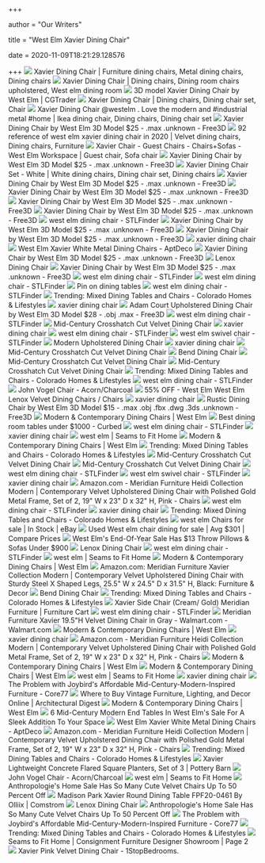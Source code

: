 +++
        
author = "Our Writers"
        
title = "West Elm Xavier Dining Chair"
        
date = 2020-11-09T18:21:29.128576
        
+++
[ ![](https://i.pinimg.com/originals/ab/9f/31/ab9f31d5c76be2a4ae7dbbe43fb80108.jpg)](https://i.pinimg.com/originals/ab/9f/31/ab9f31d5c76be2a4ae7dbbe43fb80108.jpg) Xavier Dining Chair | Furniture dining chairs, Metal dining chairs, Dining  chairs
[ ![](https://i.pinimg.com/originals/76/7b/82/767b82edd0c659b265625a6effa89a7b.jpg)](https://i.pinimg.com/originals/76/7b/82/767b82edd0c659b265625a6effa89a7b.jpg) Xavier Dining Chair | Dining chairs, Dining room chairs upholstered, West  elm dining room
[ ![](https://img2.cgtrader.com/items/676414/4fedd678da/xavier-dining-chair-by-west-elm-3d-model-max-obj-3ds-fbx-rfa-dwg.jpg)](https://img2.cgtrader.com/items/676414/4fedd678da/xavier-dining-chair-by-west-elm-3d-model-max-obj-3ds-fbx-rfa-dwg.jpg) 3D model Xavier Dining Chair by West Elm | CGTrader
[ ![](https://i.pinimg.com/originals/11/40/e9/1140e96edbf7c731ba4abe7da0286068.jpg)](https://i.pinimg.com/originals/11/40/e9/1140e96edbf7c731ba4abe7da0286068.jpg) Xavier Dining Chair | Dining chairs, Dining chair set, Chair
[ ![](https://i.pinimg.com/originals/53/02/bd/5302bda82221af5036a77a52e5d2abbe.jpg)](https://i.pinimg.com/originals/53/02/bd/5302bda82221af5036a77a52e5d2abbe.jpg) Xavier Dining Chair @westelm . Love the modern and #industrial metal #home  | Ikea dining chair, Dining chairs, Dining chair set
[ ![](https://preview.free3d.com/img/2016/12/2279251636461241918/2jbteh2k-900.jpg)](https://preview.free3d.com/img/2016/12/2279251636461241918/2jbteh2k-900.jpg) Xavier Dining Chair by West Elm 3D Model $25 - .max .unknown - Free3D
[ ![](https://i.pinimg.com/originals/06/74/9c/06749c1a0b6da434d9760859390b9a92.jpg)](https://i.pinimg.com/originals/06/74/9c/06749c1a0b6da434d9760859390b9a92.jpg) 92 reference of west elm xavier dining chair in 2020 | Velvet dining chairs,  Dining chairs, Furniture
[ ![](https://i.pinimg.com/originals/6b/96/a2/6b96a2055374277f3ed60c8ec680da03.jpg)](https://i.pinimg.com/originals/6b/96/a2/6b96a2055374277f3ed60c8ec680da03.jpg) Xavier Chair - Guest Chairs - Chairs+Sofas - West Elm Workspace | Guest  chair, Sofa chair
[ ![](https://preview.free3d.com/img/2016/12/2279251636461241918/5izt8ep4-900.jpg)](https://preview.free3d.com/img/2016/12/2279251636461241918/5izt8ep4-900.jpg) Xavier Dining Chair by West Elm 3D Model $25 - .max .unknown - Free3D
[ ![](https://i.pinimg.com/originals/ea/56/fc/ea56fc2681dca7804a343ebe0953b4ab.jpg)](https://i.pinimg.com/originals/ea/56/fc/ea56fc2681dca7804a343ebe0953b4ab.jpg) Xavier Dining Chair Set - White | White dining chairs, Dining chair set, Dining  chairs
[ ![](https://preview.free3d.com/img/2016/12/2279251636461241918/q5yilhdt-900.jpg)](https://preview.free3d.com/img/2016/12/2279251636461241918/q5yilhdt-900.jpg) Xavier Dining Chair by West Elm 3D Model $25 - .max .unknown - Free3D
[ ![](https://preview.free3d.com/img/2016/12/2279251636461241918/vqxhztui-900.jpg)](https://preview.free3d.com/img/2016/12/2279251636461241918/vqxhztui-900.jpg) Xavier Dining Chair by West Elm 3D Model $25 - .max .unknown - Free3D
[ ![](https://preview.free3d.com/img/2016/12/2279251636461241918/tea9n6bb-900.jpg)](https://preview.free3d.com/img/2016/12/2279251636461241918/tea9n6bb-900.jpg) Xavier Dining Chair by West Elm 3D Model $25 - .max .unknown - Free3D
[ ![](https://preview.free3d.com/img/2016/12/2279251636461241918/o4h9o4kh-900.jpg)](https://preview.free3d.com/img/2016/12/2279251636461241918/o4h9o4kh-900.jpg) Xavier Dining Chair by West Elm 3D Model $25 - .max .unknown - Free3D
[ ![](https://storage.googleapis.com/stlfinder/97/west-elm-orb-dining-chair-3d-model-TzmS2faD_200.jpg)](https://storage.googleapis.com/stlfinder/97/west-elm-orb-dining-chair-3d-model-TzmS2faD_200.jpg) west elm dining chair - STLFinder
[ ![](https://preview.free3d.com/img/2016/12/2279251636461241918/mau2luf9-900.jpg)](https://preview.free3d.com/img/2016/12/2279251636461241918/mau2luf9-900.jpg) Xavier Dining Chair by West Elm 3D Model $25 - .max .unknown - Free3D
[ ![](https://preview.free3d.com/img/2016/12/2279251636461241918/ixlemavz-900.jpg)](https://preview.free3d.com/img/2016/12/2279251636461241918/ixlemavz-900.jpg) Xavier Dining Chair by West Elm 3D Model $25 - .max .unknown - Free3D
[ ![](https://assets.weimgs.com/weimgs/rk/images/wcm/products/202041/0004/classic-cafe-dining-chair-t.jpg)](https://assets.weimgs.com/weimgs/rk/images/wcm/products/202041/0004/classic-cafe-dining-chair-t.jpg) xavier dining chair
[ ![](https://d6qwfb5pdou4u.cloudfront.net/product-images/6190001-6200000/6197205/156508839800388c762426684bc5bc1ccac9de889f/1500-1500-frame-0.jpg)](https://d6qwfb5pdou4u.cloudfront.net/product-images/6190001-6200000/6197205/156508839800388c762426684bc5bc1ccac9de889f/1500-1500-frame-0.jpg) West Elm Xavier White Metal Dining Chairs - AptDeco
[ ![](https://preview.free3d.com/img/2016/12/2279251636461241918/65oa41xm-900.jpg)](https://preview.free3d.com/img/2016/12/2279251636461241918/65oa41xm-900.jpg) Xavier Dining Chair by West Elm 3D Model $25 - .max .unknown - Free3D
[ ![](https://assets.weimgs.com/weimgs/ab/images/wcm/products/202040/0198/lenox-dining-chair-m.jpg)](https://assets.weimgs.com/weimgs/ab/images/wcm/products/202040/0198/lenox-dining-chair-m.jpg) Lenox Dining Chair
[ ![](https://preview.free3d.com/img/2016/12/2279251636461241918/cg6ekpo4-900.jpg)](https://preview.free3d.com/img/2016/12/2279251636461241918/cg6ekpo4-900.jpg) Xavier Dining Chair by West Elm 3D Model $25 - .max .unknown - Free3D
[ ![](https://storage.googleapis.com/stlfinder/45/west-elm-ava-dining-chair-3d-model-cOjBSKLp_200.jpg)](https://storage.googleapis.com/stlfinder/45/west-elm-ava-dining-chair-3d-model-cOjBSKLp_200.jpg) west elm dining chair - STLFinder
[ ![](https://storage.googleapis.com/stlfinder/119/west-elm-dining-chair-3d-model-HmzSS09k_200.jpg)](https://storage.googleapis.com/stlfinder/119/west-elm-dining-chair-3d-model-HmzSS09k_200.jpg) west elm dining chair - STLFinder
[ ![](https://i.pinimg.com/originals/29/db/c5/29dbc587c278cbc9532a8a93c30ce8ba.jpg)](https://i.pinimg.com/originals/29/db/c5/29dbc587c278cbc9532a8a93c30ce8ba.jpg) Pin on dining tables
[ ![](https://storage.googleapis.com/stlfinder/45/west-elm-adam-court-dining-chair-3d-model-n4aRnVwN_200.jpg)](https://storage.googleapis.com/stlfinder/45/west-elm-adam-court-dining-chair-3d-model-n4aRnVwN_200.jpg) west elm dining chair - STLFinder
[ ![](https://www.coloradohomesmag.com/content/uploads/data-import/05c178fc/splat20dining20chair.jpg)](https://www.coloradohomesmag.com/content/uploads/data-import/05c178fc/splat20dining20chair.jpg) Trending: Mixed Dining Tables and Chairs - Colorado Homes & Lifestyles
[ ![](https://assets.weimgs.com/weimgs/rk/images/wcm/products/202040/0056/leather-backed-dining-chair-t.jpg)](https://assets.weimgs.com/weimgs/rk/images/wcm/products/202040/0056/leather-backed-dining-chair-t.jpg) xavier dining chair
[ ![](https://preview.free3d.com/img/2018/06/2279525119585944655/mkwvwxpf-900.jpg)](https://preview.free3d.com/img/2018/06/2279525119585944655/mkwvwxpf-900.jpg) Adam Court Upholstered Dining Chair by West Elm 3D Model $28 - .obj .max -  Free3D
[ ![](https://storage.googleapis.com/stlfinder/116/west-elm-mid-century-dining-chair-and-table-3d-model-MUQvAlaM_200.jpg)](https://storage.googleapis.com/stlfinder/116/west-elm-mid-century-dining-chair-and-table-3d-model-MUQvAlaM_200.jpg) west elm dining chair - STLFinder
[ ![](https://assets.weimgs.com/weimgs/ab/images/wcm/products/202040/0013/mid-century-crosshatch-cut-velvet-dining-chair-c.jpg)](https://assets.weimgs.com/weimgs/ab/images/wcm/products/202040/0013/mid-century-crosshatch-cut-velvet-dining-chair-c.jpg) Mid-Century Crosshatch Cut Velvet Dining Chair
[ ![](https://assets.weimgs.com/weimgs/rk/images/wcm/products/202040/0186/crest-bentwood-chair-with-walnut-veneer-j.jpg)](https://assets.weimgs.com/weimgs/rk/images/wcm/products/202040/0186/crest-bentwood-chair-with-walnut-veneer-j.jpg) xavier dining chair
[ ![](https://storage.googleapis.com/stlfinder/91/west-elm-finley-dining-chair-and-arden-dining-table-3d-model-Tkhx04rt_200.jpg)](https://storage.googleapis.com/stlfinder/91/west-elm-finley-dining-chair-and-arden-dining-table-3d-model-Tkhx04rt_200.jpg) west elm dining chair - STLFinder
[ ![](https://storage.googleapis.com/3d_model_images/819/8195820/saddle-swivel-office-chairs-by-west-elm-3d-model-LX7uPbdS_200.jpg)](https://storage.googleapis.com/3d_model_images/819/8195820/saddle-swivel-office-chairs-by-west-elm-3d-model-LX7uPbdS_200.jpg) west elm swivel chair - STLFinder
[ ![](https://assets.weimgs.com/weimgs/ab/images/wcm/products/202040/0067/modern-upholstered-dining-chair-c.jpg)](https://assets.weimgs.com/weimgs/ab/images/wcm/products/202040/0067/modern-upholstered-dining-chair-c.jpg) Modern Upholstered Dining Chair
[ ![](https://assets.weimgs.com/weimgs/rk/images/wcm/products/202036/0007/lila-upholstered-dining-chair-j.jpg)](https://assets.weimgs.com/weimgs/rk/images/wcm/products/202036/0007/lila-upholstered-dining-chair-j.jpg) xavier dining chair
[ ![](https://assets.weimgs.com/weimgs/ab/images/wcm/products/202040/0269/mid-century-crosshatch-cut-velvet-dining-chair-c.jpg)](https://assets.weimgs.com/weimgs/ab/images/wcm/products/202040/0269/mid-century-crosshatch-cut-velvet-dining-chair-c.jpg) Mid-Century Crosshatch Cut Velvet Dining Chair
[ ![](https://cdn.remodelista.com/wp-content/uploads/2015/03/fields/West-Elm-Bend-584x438.png)](https://cdn.remodelista.com/wp-content/uploads/2015/03/fields/West-Elm-Bend-584x438.png) Bend Dining Chair
[ ![](https://assets.weimgs.com/weimgs/ab/images/wcm/products/202040/0198/mid-century-crosshatch-cut-velvet-dining-chair-c.jpg)](https://assets.weimgs.com/weimgs/ab/images/wcm/products/202040/0198/mid-century-crosshatch-cut-velvet-dining-chair-c.jpg) Mid-Century Crosshatch Cut Velvet Dining Chair
[ ![](https://assets.weimgs.com/weimgs/ab/images/wcm/products/202040/0246/mid-century-crosshatch-cut-velvet-dining-chair-c.jpg)](https://assets.weimgs.com/weimgs/ab/images/wcm/products/202040/0246/mid-century-crosshatch-cut-velvet-dining-chair-c.jpg) Mid-Century Crosshatch Cut Velvet Dining Chair
[ ![](https://www.coloradohomesmag.com/content/uploads/data-import/05c178fc/EthanAllenBerkshire2.jpg)](https://www.coloradohomesmag.com/content/uploads/data-import/05c178fc/EthanAllenBerkshire2.jpg) Trending: Mixed Dining Tables and Chairs - Colorado Homes & Lifestyles
[ ![](https://storage.googleapis.com/stlfinder/18/rustic-dining-chair-by-west-elm-3d-model-aYvLcfRV_200.jpg)](https://storage.googleapis.com/stlfinder/18/rustic-dining-chair-by-west-elm-3d-model-aYvLcfRV_200.jpg) west elm dining chair - STLFinder
[ ![](https://cdn.gardenista.com/wp-content/uploads/2015/04/fields/john-vogel-chair-acorn-charcoal-remodelista-584x438.jpg)](https://cdn.gardenista.com/wp-content/uploads/2015/04/fields/john-vogel-chair-acorn-charcoal-remodelista-584x438.jpg) John Vogel Chair - Acorn/Charcoal
[ ![](https://images.kaiyo.com/77652/west-elm/chairs/dining-chairs/west-elm-lenox-velvet-dining-chairs-second-hand.jpeg)](https://images.kaiyo.com/77652/west-elm/chairs/dining-chairs/west-elm-lenox-velvet-dining-chairs-second-hand.jpeg) 55% OFF - West Elm West Elm Lenox Velvet Dining Chairs / Chairs
[ ![](https://assets.weimgs.com/weimgs/rk/images/wcm/products/202044/0124/jack-metal-frame-leather-dining-chair-6-j.jpg)](https://assets.weimgs.com/weimgs/rk/images/wcm/products/202044/0124/jack-metal-frame-leather-dining-chair-6-j.jpg) xavier dining chair
[ ![](https://preview.free3d.com/img/2016/08/2272959471078606319/tkh5pfur-900.jpg)](https://preview.free3d.com/img/2016/08/2272959471078606319/tkh5pfur-900.jpg) Rustic Dining Chair by West Elm 3D Model $15 - .max .obj .fbx .dwg .3ds  .unknown - Free3D
[ ![](https://www.westelm.com/weimgs/rk/images/wcm/products/202044/0124/mid-century-leather-dining-chair-wood-legs-4-c.jpg)](https://www.westelm.com/weimgs/rk/images/wcm/products/202044/0124/mid-century-leather-dining-chair-wood-legs-4-c.jpg) Modern & Contemporary Dining Chairs | West Elm
[ ![](https://cdn.vox-cdn.com/thumbor/XUOaNqLDioGZSXfrQr2fGTwllXA=/1400x1050/filters:format(jpeg)/cdn.vox-cdn.com/uploads/chorus_asset/file/18938296/dtlead.jpeg)](https://cdn.vox-cdn.com/thumbor/XUOaNqLDioGZSXfrQr2fGTwllXA=/1400x1050/filters:format(jpeg)/cdn.vox-cdn.com/uploads/chorus_asset/file/18938296/dtlead.jpeg) Best dining room tables under $1000 - Curbed
[ ![](https://storage.googleapis.com/stlfinder/45/west-elm-framework-dining-chair-3d-model-efgsCRmQ_200.jpg)](https://storage.googleapis.com/stlfinder/45/west-elm-framework-dining-chair-3d-model-efgsCRmQ_200.jpg) west elm dining chair - STLFinder
[ ![](https://assets.weimgs.com/weimgs/rk/images/wcm/products/202041/0007/uma-upholstered-dining-chair-set-of-2-j.jpg)](https://assets.weimgs.com/weimgs/rk/images/wcm/products/202041/0007/uma-upholstered-dining-chair-set-of-2-j.jpg) xavier dining chair
[ ![](https://seamstofithome.files.wordpress.com/2020/02/20200210_093509-e1581382507794.jpg)](https://seamstofithome.files.wordpress.com/2020/02/20200210_093509-e1581382507794.jpg) west elm | Seams to Fit Home
[ ![](https://www.westelm.com/weimgs/rk/images/wcm/products/202033/0006/industrial-cantilever-leather-dining-chair-saddle-c.jpg)](https://www.westelm.com/weimgs/rk/images/wcm/products/202033/0006/industrial-cantilever-leather-dining-chair-saddle-c.jpg) Modern & Contemporary Dining Chairs | West Elm
[ ![](https://www.coloradohomesmag.com/content/uploads/data-import/05c178fc/siren20dining20side20chair20in20oak.jpg)](https://www.coloradohomesmag.com/content/uploads/data-import/05c178fc/siren20dining20side20chair20in20oak.jpg) Trending: Mixed Dining Tables and Chairs - Colorado Homes & Lifestyles
[ ![](https://assets.weimgs.com/weimgs/ab/images/wcm/products/202040/0187/mid-century-crosshatch-cut-velvet-dining-chair-c.jpg)](https://assets.weimgs.com/weimgs/ab/images/wcm/products/202040/0187/mid-century-crosshatch-cut-velvet-dining-chair-c.jpg) Mid-Century Crosshatch Cut Velvet Dining Chair
[ ![](https://assets.weimgs.com/weimgs/ab/images/wcm/products/202040/0196/mid-century-crosshatch-cut-velvet-dining-chair-c.jpg)](https://assets.weimgs.com/weimgs/ab/images/wcm/products/202040/0196/mid-century-crosshatch-cut-velvet-dining-chair-c.jpg) Mid-Century Crosshatch Cut Velvet Dining Chair
[ ![](https://storage.googleapis.com/stlfinder/45/west-elm-greer-dining-chair-3d-model-f3kSDDKj_200.jpg)](https://storage.googleapis.com/stlfinder/45/west-elm-greer-dining-chair-3d-model-f3kSDDKj_200.jpg) west elm dining chair - STLFinder
[ ![](https://storage.googleapis.com/3d_model_images/820/8209975/xavier-dining-chair-by-west-elm-3d-model-dYPVm81R_200.jpg)](https://storage.googleapis.com/3d_model_images/820/8209975/xavier-dining-chair-by-west-elm-3d-model-dYPVm81R_200.jpg) west elm swivel chair - STLFinder
[ ![](https://assets.weimgs.com/weimgs/rk/images/wcm/products/202029/0028/jack-metal-frame-dining-chair-set-of-2-j.jpg)](https://assets.weimgs.com/weimgs/rk/images/wcm/products/202029/0028/jack-metal-frame-dining-chair-set-of-2-j.jpg) xavier dining chair
[ ![](https://images-na.ssl-images-amazon.com/images/I/715LcpyHR4L._AC_SL1500_.jpg)](https://images-na.ssl-images-amazon.com/images/I/715LcpyHR4L._AC_SL1500_.jpg) Amazon.com - Meridian Furniture Heidi Collection Modern | Contemporary  Velvet Upholstered Dining Chair with Polished Gold Metal Frame, Set of 2,  19" W x 23" D x 32" H, Pink - Chairs
[ ![](https://storage.googleapis.com/stlfinder/44/west-elm-finley-dining-chair-3d-model-5sR88BiI_200.jpg)](https://storage.googleapis.com/stlfinder/44/west-elm-finley-dining-chair-3d-model-5sR88BiI_200.jpg) west elm dining chair - STLFinder
[ ![](https://assets.weimgs.com/weimgs/rk/images/wcm/products/202040/0220/modern-curved-upholstered-dining-chair-j.jpg)](https://assets.weimgs.com/weimgs/rk/images/wcm/products/202040/0220/modern-curved-upholstered-dining-chair-j.jpg) xavier dining chair
[ ![](https://www.coloradohomesmag.com/content/uploads/data-import/05c178fc/IKEA20Kaustby-Ingolf-Ivar20chairs.jpg)](https://www.coloradohomesmag.com/content/uploads/data-import/05c178fc/IKEA20Kaustby-Ingolf-Ivar20chairs.jpg) Trending: Mixed Dining Tables and Chairs - Colorado Homes & Lifestyles
[ ![](https://i.ebayimg.com/thumbs/images/g/zlMAAOSwlOJfmFVF/s-l225.jpg)](https://i.ebayimg.com/thumbs/images/g/zlMAAOSwlOJfmFVF/s-l225.jpg) west elm Chairs for sale | In Stock | eBay
[ ![](https://www.second-hand-furniture.com/images/?i=aHR0cHM6Ly9zdG9yYWdlLmJocy5jbG91ZC5vdmgubmV0L3YxL0FVVEhfZTdkMTU0NTBiZWRkNDBiOWI1OTllMDc1NTI3ZGYzY2IvamVyc2V5c2hvcmUvX1dlc3RfRWxtXzZfY2hhaXJfZGluaW5nX3NldF9fMTUwX0xvbmdwb3JfNWRlZTU1MTQ5YjcwYi5qcGc)](https://www.second-hand-furniture.com/images/?i=aHR0cHM6Ly9zdG9yYWdlLmJocy5jbG91ZC5vdmgubmV0L3YxL0FVVEhfZTdkMTU0NTBiZWRkNDBiOWI1OTllMDc1NTI3ZGYzY2IvamVyc2V5c2hvcmUvX1dlc3RfRWxtXzZfY2hhaXJfZGluaW5nX3NldF9fMTUwX0xvbmdwb3JfNWRlZTU1MTQ5YjcwYi5qcGc) Used West elm chair dining for sale | Avg $301 | Compare Prices
[ ![](https://imgix.bustle.com/uploads/image/2018/12/20/36f76ec7-3395-4fc3-89c7-c1caa9d27e02-west-elm-sofa-sale.jpg?w=1200&h=630&q=70&fit=crop&crop=faces&fm=jpg)](https://imgix.bustle.com/uploads/image/2018/12/20/36f76ec7-3395-4fc3-89c7-c1caa9d27e02-west-elm-sofa-sale.jpg?w=1200&h=630&q=70&fit=crop&crop=faces&fm=jpg) West Elm's End-Of-Year Sale Has $13 Throw Pillows & Sofas Under $900
[ ![](https://assets.weimgs.com/weimgs/ab/images/wcm/products/202034/0009/img38w.jpg)](https://assets.weimgs.com/weimgs/ab/images/wcm/products/202034/0009/img38w.jpg) Lenox Dining Chair
[ ![](https://storage.googleapis.com/stlfinder/47/west-elm-orb-dining-chair-and-astra-dining-table-3d-model-5jkaeFJo_200.jpg)](https://storage.googleapis.com/stlfinder/47/west-elm-orb-dining-chair-and-astra-dining-table-3d-model-5jkaeFJo_200.jpg) west elm dining chair - STLFinder
[ ![](https://seamstofithome.files.wordpress.com/2019/10/20191028_082947-1.jpg)](https://seamstofithome.files.wordpress.com/2019/10/20191028_082947-1.jpg) west elm | Seams to Fit Home
[ ![](https://www.westelm.com/weimgs/rk/images/wcm/products/202040/0207/orb-upholstered-dining-chair-c.jpg)](https://www.westelm.com/weimgs/rk/images/wcm/products/202040/0207/orb-upholstered-dining-chair-c.jpg) Modern & Contemporary Dining Chairs | West Elm
[ ![](https://images-na.ssl-images-amazon.com/images/I/71UW7%2BdVNdL._AC_SX679_.jpg)](https://images-na.ssl-images-amazon.com/images/I/71UW7%2BdVNdL._AC_SX679_.jpg) Amazon.com: Meridian Furniture Xavier Collection Modern | Contemporary  Velvet Upholstered Dining Chair with Sturdy Steel X Shaped Legs, 25.5" W x  24.5" D x 31.5" H, Black: Furniture & Decor
[ ![](https://cdn.remodelista.com/wp-content/uploads/2015/03/fields/West-Elm-Bend.png)](https://cdn.remodelista.com/wp-content/uploads/2015/03/fields/West-Elm-Bend.png) Bend Dining Chair
[ ![](https://www.coloradohomesmag.com/content/uploads/data-import/05c178fc/WestElmjensen.jpg)](https://www.coloradohomesmag.com/content/uploads/data-import/05c178fc/WestElmjensen.jpg) Trending: Mixed Dining Tables and Chairs - Colorado Homes & Lifestyles
[ ![](https://smhttp-ssl-77687.nexcesscdn.net/media/catalog/product/7/6/763Cream-C-chair-1.jpg)](https://smhttp-ssl-77687.nexcesscdn.net/media/catalog/product/7/6/763Cream-C-chair-1.jpg) Xavier Side Chair (Cream/ Gold) Meridian Furniture | Furniture Cart
[ ![](https://storage.googleapis.com/stlfinder/120/west-elm-lenox-velvet-dining-chair-3d-model-sJ5CGIjE_200.jpg)](https://storage.googleapis.com/stlfinder/120/west-elm-lenox-velvet-dining-chair-3d-model-sJ5CGIjE_200.jpg) west elm dining chair - STLFinder
[ ![](https://i5.walmartimages.com/asr/77a66210-4cf6-4c40-9ce4-0531a05a0f5c.42c6a7fc2a7abb931d3620b85e503803.jpeg)](https://i5.walmartimages.com/asr/77a66210-4cf6-4c40-9ce4-0531a05a0f5c.42c6a7fc2a7abb931d3620b85e503803.jpeg) Meridian Furniture Xavier 19.5"H Velvet Dining Chair in Gray - Walmart.com  - Walmart.com
[ ![](https://www.westelm.com/weimgs/rk/images/wcm/products/202040/0089/wire-frame-upholstered-dining-chair-c.jpg)](https://www.westelm.com/weimgs/rk/images/wcm/products/202040/0089/wire-frame-upholstered-dining-chair-c.jpg) Modern & Contemporary Dining Chairs | West Elm
[ ![](https://assets.weimgs.com/weimgs/rk/images/wcm/products/202031/0002/portside-outdoor-textilene-dining-chair-j.jpg)](https://assets.weimgs.com/weimgs/rk/images/wcm/products/202031/0002/portside-outdoor-textilene-dining-chair-j.jpg) xavier dining chair
[ ![](https://images-na.ssl-images-amazon.com/images/I/81L9hiP4EcL._AC_UL320_SR260,320_.jpg)](https://images-na.ssl-images-amazon.com/images/I/81L9hiP4EcL._AC_UL320_SR260,320_.jpg) Amazon.com - Meridian Furniture Heidi Collection Modern | Contemporary  Velvet Upholstered Dining Chair with Polished Gold Metal Frame, Set of 2,  19" W x 23" D x 32" H, Pink - Chairs
[ ![](https://www.westelm.com/weimgs/rk/images/wcm/products/202040/0229/mid-century-leather-dining-chair-c.jpg)](https://www.westelm.com/weimgs/rk/images/wcm/products/202040/0229/mid-century-leather-dining-chair-c.jpg) Modern & Contemporary Dining Chairs | West Elm
[ ![](https://www.westelm.com/weimgs/rk/images/wcm/products/202040/0253/framework-upholstered-dining-chair-c.jpg)](https://www.westelm.com/weimgs/rk/images/wcm/products/202040/0253/framework-upholstered-dining-chair-c.jpg) Modern & Contemporary Dining Chairs | West Elm
[ ![](https://seamstofithome.files.wordpress.com/2020/01/20200130_104504-e1580508878213.jpg)](https://seamstofithome.files.wordpress.com/2020/01/20200130_104504-e1580508878213.jpg) west elm | Seams to Fit Home
[ ![](https://assets.weimgs.com/weimgs/rk/images/wcm/products/202031/0004/portside-outdoor-dining-chair-j.jpg)](https://assets.weimgs.com/weimgs/rk/images/wcm/products/202031/0004/portside-outdoor-dining-chair-j.jpg) xavier dining chair
[ ![](https://s3files.core77.com/blog/images/lead_n_spotlight/518089_lead_400_55853_.jpg)](https://s3files.core77.com/blog/images/lead_n_spotlight/518089_lead_400_55853_.jpg) The Problem with Joybird's Affordable Mid-Century-Modern-Inspired Furniture  - Core77
[ ![](https://media.architecturaldigest.com/photos/5c099001de07834c576d582a/16:9/w_2560%2Cc_limit/xavier-antoine-france-02.jpg)](https://media.architecturaldigest.com/photos/5c099001de07834c576d582a/16:9/w_2560%2Cc_limit/xavier-antoine-france-02.jpg) Where to Buy Vintage Furniture, Lighting, and Decor Online | Architectural  Digest
[ ![](https://www.westelm.com/weimgs/rk/images/wcm/products/202040/0204/mid-century-modern-petal-dining-chair-c.jpg)](https://www.westelm.com/weimgs/rk/images/wcm/products/202040/0204/mid-century-modern-petal-dining-chair-c.jpg) Modern & Contemporary Dining Chairs | West Elm
[ ![](https://imgix.bustle.com/uploads/image/2018/12/4/2731febf-597d-46e8-ad4e-a80138fb3f40-retro-tripod-nesting-tables-o.jpg)](https://imgix.bustle.com/uploads/image/2018/12/4/2731febf-597d-46e8-ad4e-a80138fb3f40-retro-tripod-nesting-tables-o.jpg) 6 Mid-Century Modern End Tables In West Elm's Sale For A Sleek Addition To  Your Space
[ ![](https://d6qwfb5pdou4u.cloudfront.net/product-images/6190001-6200000/6197205/1564955719b4e4c5473bc0f4d376f6e539b9a8adf6/200-200-crop-90.jpg)](https://d6qwfb5pdou4u.cloudfront.net/product-images/6190001-6200000/6197205/1564955719b4e4c5473bc0f4d376f6e539b9a8adf6/200-200-crop-90.jpg) West Elm Xavier White Metal Dining Chairs - AptDeco
[ ![](https://m.media-amazon.com/images/S/aplus-media/vc/3a0c9d55-af07-4c80-83ab-2deec0453a9e.__CR0,0,300,400_PT0_SX300_V1___.png)](https://m.media-amazon.com/images/S/aplus-media/vc/3a0c9d55-af07-4c80-83ab-2deec0453a9e.__CR0,0,300,400_PT0_SX300_V1___.png) Amazon.com - Meridian Furniture Heidi Collection Modern | Contemporary  Velvet Upholstered Dining Chair with Polished Gold Metal Frame, Set of 2,  19" W x 23" D x 32" H, Pink - Chairs
[ ![](https://wpcdn.us-midwest-1.vip.tn-cloud.net/www.coloradohomesmag.com/content/uploads/data-import/86277a94/Steel-Dining-Table-TIFF.jpg)](https://wpcdn.us-midwest-1.vip.tn-cloud.net/www.coloradohomesmag.com/content/uploads/data-import/86277a94/Steel-Dining-Table-TIFF.jpg) Trending: Mixed Dining Tables and Chairs - Colorado Homes & Lifestyles
[ ![](https://assets.pbimgs.com/pbimgs/ab/images/dp/wcm/202020/0237/xavier-lightweight-concrete-flared-square-planters-set-of--c.jpg)](https://assets.pbimgs.com/pbimgs/ab/images/dp/wcm/202020/0237/xavier-lightweight-concrete-flared-square-planters-set-of--c.jpg) Xavier Lightweight Concrete Flared Square Planters, Set of 3 | Pottery Barn
[ ![](https://cdn.gardenista.com/wp-content/uploads/2014/04/outdoor-dining-chair-metal-marais-yellow-industry-west-584x438.png)](https://cdn.gardenista.com/wp-content/uploads/2014/04/outdoor-dining-chair-metal-marais-yellow-industry-west-584x438.png) John Vogel Chair - Acorn/Charcoal
[ ![](https://seamstofithome.files.wordpress.com/2019/10/20191028_083030-scaled-2560-e1572461424693.jpg)](https://seamstofithome.files.wordpress.com/2019/10/20191028_083030-scaled-2560-e1572461424693.jpg) west elm | Seams to Fit Home
[ ![](https://imgix.thezoereport.com/uploads/image/2019/1/22/f1cff9ea-46b7-4e08-a50e-98057a30649e-anthro-sale-furniture.jpeg?w=640&fit=max&auto=format%2Ccompress&cs=srgb&q=70)](https://imgix.thezoereport.com/uploads/image/2019/1/22/f1cff9ea-46b7-4e08-a50e-98057a30649e-anthro-sale-furniture.jpeg?w=640&fit=max&auto=format%2Ccompress&cs=srgb&q=70) Anthropologie's Home Sale Has So Many Cute Velvet Chairs Up To 50 Percent  Off
[ ![](https://cdn.shopify.com/s/files/1/0088/5335/6623/products/423fa8767d59310d7c250f9d94ad7c6ddd18764e.jpg?v=1597224405)](https://cdn.shopify.com/s/files/1/0088/5335/6623/products/423fa8767d59310d7c250f9d94ad7c6ddd18764e.jpg?v=1597224405) Madison Park Xavier Round Dining Table FPF20-0461 By Olliix | Comstrom
[ ![](https://assets.weimgs.com/weimgs/ab/images/wcm/products/202041/0021/lenox-dining-chair-f.jpg)](https://assets.weimgs.com/weimgs/ab/images/wcm/products/202041/0021/lenox-dining-chair-f.jpg) Lenox Dining Chair
[ ![](https://imgix.bustle.com/uploads/image/2019/1/22/93ef04c2-e6a8-43da-959b-10ae4ab1471d-anthro-sale-velvet-furniture.jpg?w=1200&h=630&q=70&fit=crop&crop=faces&fm=jpg)](https://imgix.bustle.com/uploads/image/2019/1/22/93ef04c2-e6a8-43da-959b-10ae4ab1471d-anthro-sale-velvet-furniture.jpg?w=1200&h=630&q=70&fit=crop&crop=faces&fm=jpg) Anthropologie's Home Sale Has So Many Cute Velvet Chairs Up To 50 Percent  Off
[ ![](https://s3files.core77.com/blog/images/lead_n_spotlight/518091_title__55853_VfXNcAGAT.jpg)](https://s3files.core77.com/blog/images/lead_n_spotlight/518091_title__55853_VfXNcAGAT.jpg) The Problem with Joybird's Affordable Mid-Century-Modern-Inspired Furniture  - Core77
[ ![](https://www.coloradohomesmag.com/content/uploads/data-import/05c178fc/Sally20Hunt20ShadowDiningChair.jpg)](https://www.coloradohomesmag.com/content/uploads/data-import/05c178fc/Sally20Hunt20ShadowDiningChair.jpg) Trending: Mixed Dining Tables and Chairs - Colorado Homes & Lifestyles
[ ![](https://seamstofithome.files.wordpress.com/2020/02/20200210_093720-e1581381785793.jpg?w=529)](https://seamstofithome.files.wordpress.com/2020/02/20200210_093720-e1581381785793.jpg?w=529) Seams to Fit Home | Consignment Furniture Designer Showroom | Page 2
[ ![](https://cdn.1stopbedrooms.com/media/catalog/product/7/6/763Pink-C_4.jpg)](https://cdn.1stopbedrooms.com/media/catalog/product/7/6/763Pink-C_4.jpg) Xavier Pink Velvet Dining Chair - 1StopBedrooms.

